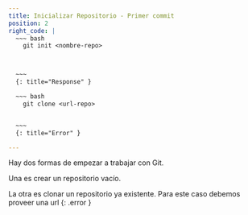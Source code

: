 ```yaml
---
title: Inicializar Repositorio - Primer commit
position: 2
right_code: |
  ~~~ bash
    git init <nombre-repo>



  ~~~
  {: title="Response" }

  ~~~ bash
    git clone <url-repo>


  ~~~
  {: title="Error" }

---
```


Hay dos formas de empezar a trabajar con Git.

Una es crear un repositorio vacío.

La otra es clonar un repositorio ya existente.
Para este caso debemos proveer una url
{: .error }
